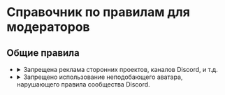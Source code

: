 <link rel="stylesheet" href="https://cdn.roblerom.games/css/moderators_index.css">

<h1><strong>Справочник по правилам для модераторов</strong></h1>

<h2>Общие правила</h2>

<ul>
  <li>
    <details>
      <summary>Запрещена реклама сторонних проектов, каналов Discord, и т.д.</summary>
      <table>
        <thead>
          <tr>
            <th class="top default_table_block"></th>
            <th class="top default_table_block"><a href="/warn" class="warn">Варн</a></th>
            <th class="top default_table_block"><a href="/mute" class="mute">Мут</a></th>
            <th class="top default_table_block"><a href="/ban" class="ban">Бан</a></th>
          </tr>
        </thead>
        <tbody>
          <tr>
            <td class="center default_table_block">Существование</td>
            <td class="center default_table_block">-</td>
            <td class="center default_table_block">+</td>
            <td class="center default_table_block">+</td>
          </tr>
          <tr>
            <td class="center default_table_block">Длительность</td>
            <td class="center default_table_block">-</td>
            <td class="center default_table_block">1д - 3д</td>
            <td class="center default_table_block">3д - 5д</td>
          </tr>
          <tr>
            <td class="bottom default_table_block">Условие</td>
            <td class="bottom default_table_block">-</td>
            <td class="bottom default_table_block">Пиар без ссылки</td>
            <td class="bottom default_table_block">Пиар с ссылкой</td>
          </tr>
        </tbody>
      </table>
  </details>
  </li>
  <li>
    <details>
      <summary>Запрещено использование неподобающего аватара, нарушающего правила сообщества Discord.</summary>
      <table>
        <thead>
          <tr>
            <th class="top default_table_block"></th>
            <th class="top default_table_block"><a href="/warn" class="warn">Варн</a></th>
            <th class="top default_table_block"><a href="/mute" class="mute">Мут</a></th>
            <th class="top default_table_block"><a href="/ban" class="ban">Бан</a></th>
          </tr>
        </thead>
        <tbody>
          <tr>
            <td class="center default_table_block">Существование</td>
            <td class="center default_table_block">-</td>
            <td class="center default_table_block">+</td>
            <td class="center default_table_block">+</td>
          </tr>
          <tr>
            <td class="center default_table_block">Длительность</td>
            <td class="center default_table_block">-</td>
            <td class="center default_table_block">1д - 3д</td>
            <td class="center default_table_block">3д - 5д</td>
          </tr>
          <tr>
            <td class="bottom default_table_block">Условие</td>
            <td class="bottom default_table_block">-</td>
            <td class="bottom default_table_block">Пиар без ссылки</td>
            <td class="bottom default_table_block">Пиар с ссылкой</td>
          </tr>
        </tbody>
      </table>
  </li>
</ul>
